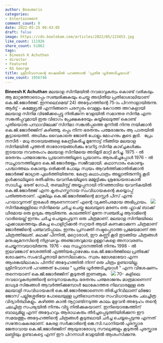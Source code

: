 ```yaml
---
author: Beaumaris
categories:
- Entertainment
comment_count: 0
date: 2022-05-25 06:43:05
draft: false
image: https://cdn.boolokam.com/articles/2022/05/123453.jpg
like_count: 111926
share_count: 51862
tags:
- Bineesh K Achuthan
- director
- Featured
- KG George
title: ശ്രീനിവാസന്റെ ഭാഷയിൽ പറഞ്ഞാൽ 'പ്രതിഭ ധൂർത്തടിച്ചയാൾ'
view_count: 1956746
---
```


**Bineesh K Achuthan** മലയാള സിനിമയിൽ നവഭാവുകത്വം കൊണ്ട് വരികയും ആ മാറ്റത്തോടൊപ്പം സഞ്ചരിക്കുകയും ചെയ്ത അദ്വിതീയ പ്രതിഭാശാലിയാണ് കെ.ജി.ജോർജ്ജ്. ഇന്നലെ(മെയ് 24) അദ്ദേഹത്തിന്റെ 75-ാം പിറന്നാളായിരുന്നു. ആർട്ട് - കമ്മേഴ്സ്യൽ എന്നിങ്ങനെ പരസ്പരം വെള്ളം കേറാത്ത അറകളായി മലയാള സിനിമ വിഭജിക്കപ്പെട്ടു നിൽക്കുന്ന വേളയിൽ സമാന്തര സിനിമ എന്ന സങ്കൽപ്പവുമായി ഇരു വിഭാഗം പ്രേക്ഷകരേയും കയ്യിലെടുത്ത് കൊണ്ട് പുതിയൊരു പന്ഥാവിലേക്ക് സിനിമാ സങ്കൽപ്പത്തെ മുന്നിൽ നിന്നു നയിക്കാൻ കെ.ജി.ജോർജ്ജിന് കഴിഞ്ഞു. ഒപ്പം നിന്ന ഭരതനും പത്മരാജനും ആ പാതയിൽ കൂട്ടായെത്തി. അധികം വൈകാതെ ജോൺ പോളും മോഹനും കൂടെ കൂടി. &nbsp; പ്രേം നസീർ - മധു താരദ്വയങ്ങളെ കേന്ദ്രീകരിച്ചു മുന്നോട്ട് നീങ്ങിയ മലയാള സിനിമയിൽ പുത്തൻ താരോദയങ്ങൾക്കും വേറിട്ട സിനിമ കാഴ്ച്ചകൾക്കും ഇടയായ നവതരംഗം മലയാള സിനിമയെ അടിമുടി മാറ്റി മറിച്ചു. 1975 - ൽ ഭരതനും പത്മരാജനും പ്രയാണത്തിലൂടെ പ്രയാണം ആരംഭിച്ചപ്പോൾ 1976 - ൽ സ്വപ്നാടനത്തിലൂടെ കെ.ജി.ജോർജ്ജും സജീവമായി. കഥാസാരം കൊണ്ടും പശ്ചാത്തലം കൊണ്ടും ഒരിക്കൽ പോലും സ്വയം ആവർത്തിക്കാതിരിക്കാൻ ജോർജ്ജ് ജാഗ്രത പുലർത്തിയിരുന്നു. കേന്ദ്ര കഥാപാത്രം അല്ലാതിരുന്നിട്ടു കൂടി ഉൾക്കടലിലൂടെ രതീഷിനും യവനികയിലൂടെ മമ്മൂട്ടിക്കും ശ്രദ്ധേയരാകാൻ സാധിച്ചു. ഭരത് ഗോപി, തബലിസ്റ്റ് അയ്യപ്പനായി നിറഞ്ഞാടിയ യവനികയിൽ കെ.ജി.ജോർജ്ജ് എന്ന കൃതഹസ്തനായ സംവിധായകന്റെ കയ്യൊപ്പ് പതിഞ്ഞതാണ്. എങ്കിലും കെ.ജി.ജോർജ്ജിന്റെ മാസ്റ്റർ പീസ് എന്നു പറയാവുന്നത് ഇരകൾ ആണെന്നാണ് എന്റെ വ്യക്തിപരമായ അഭിപ്രായം. &nbsp; ![](https://cdn.boolokam.com/articles/2022/05/123453.jpg) സിനിമക്കുള്ളിലെ സിനിമയെ ചർച്ച ചെയ്ത ലേഖയുടെ മരണം ഒരു ഫ്ലാഷ് ബാക്ക് ധീരമായ ഒരു ഉദ്യമം ആയിരുന്നു. കാലത്തിന് മുന്നേ സഞ്ചരിച്ച ആദാമിന്റെ വാരിയെല്ല് ഇന്നും ചർച്ച ചെയ്യപ്പെടുന്ന ഒരു ചിത്രമാണ്. മലയാള സിനിമയിലെ എക്കാലത്തെയും മികച്ച പൊളിറ്റിക്കൽ സറ്റയർ ആയി കണക്കാക്കുന്ന ചിത്രമാണ് ജോർജ്ജിന്റെ പഞ്ചവടിപ്പാലം. ഇന്നും പ്രസക്തി നഷ്ടപ്പെടാത്ത പ്രമേയമാണ് ത്ത ചിത്രത്തിലേത്. കഥക്ക് പിന്നിൽ, മറ്റൊരാൾ, ഈ കണ്ണി കൂടി തുടങ്ങിയ ചിത്രങ്ങൾ മനുഷ്യമനസിന്റെ നിഗൂഢവും അഞ്ജാതവുമായ ഉള്ളറകളെ അനാവരണം ചെയ്യുന്നവയായിരുന്നു. 1976 - ലെ സ്വപ്നാടനത്തിൽ നിന്നും 1998 - ൽ ഇലവങ്കോട് ദേശത്തിൽ എത്തിയപ്പോഴേക്കും കെ.ജി.ജോർജ്ജിലെ പ്രതിഭക്ക് ശോഷണം സംഭവിച്ചതായി മനസിലാക്കാം. സ്വരം മോശമായോ എന്ന ആശങ്കയിലാകാം പിന്നീട് അദ്ദേഹത്തിൽ നിന്ന് ഒരു ചിത്രം ഉണ്ടായില്ല. ശ്രീനിവാസൻ പറഞ്ഞത് പോലെ " പ്രതിഭ ധൂർത്തടിച്ചയാൾ " എന്ന വിശേഷണം തന്നെയാണ് കെ.ജി.ജോർജ്ജിന് കൂടുതൽ ഇണങ്ങുക. &nbsp; ![](https://cdn.boolokam.com/articles/2022/05/hrhhrhh-1.jpg) 70- കളിലെ നവഭാവുകത്വത്തിന്റെ നെടുനായകത്വം ഭരതനും പത്മരാജനും മാത്രമാണെന്ന് മാധ്യമ സിങ്കങ്ങൾ ആവർത്തിക്കുമ്പോൾ ലോകോത്തര നിലവാരമുള്ള ഒരു മലയാളി സംവിധായകൻ കെ.ജി.ജോർജ്ജാണെന്ന തിരിച്ചറിവിലാണ് ലിജോ ജോസ് പല്ലിശ്ശേരിയേ പോലെയുള്ള പ്രതിഭാധനരായ സംവിധായകരും ചലച്ചിത്ര വിദ്യാർത്ഥികളും. കഴിഞ്ഞ കാൽ നൂറ്റാണ്ടിനടുത്ത കാലം മുഴുവൻ അദ്ദേഹം തന്റെ ചലച്ചിത്ര സപര്യയിൽ നിന്നും വിട്ടു നിൽക്കുകയാണ്. ഇനിയൊരങ്കത്തിന് ബാല്യമില്ല എന്ന് അദ്ദേഹവും ആരാധകരും തീർച്ചപ്പെടുത്തിയിരിക്കുന്ന ഈ സമയത്തും അദ്ദേഹത്തിന്റെ ചിത്രങ്ങൾ കൂടുതലായി ചർച്ച ചെയ്യപ്പെടുന്നു എന്നത് സന്തോഷകരമാണ്. കേരള സർക്കാരിന്റെ ജെ.സി.ഡാനിയൽ പുരസ്ക്കാര ജേതാവായ കെ.ജി.ജോർജ്ജിന് ആയുരാരോഗ്യ സൗഖ്യങ്ങളും കൂടുതൽ പുരസ്ക്കാര ലബ്ധിയും ഉണ്ടാകട്ടെ എന്ന് ഈ പിറന്നാൾ വേളയിൽ ആശംസിക്കുന്നു.